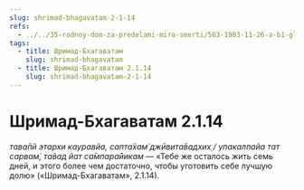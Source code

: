 ```yaml
---
slug: shrimad-bhagavatam-2-1-14
refs:
  - ../../35-rodnoy-dom-za-predelami-mira-smerti/563-1983-11-26-a-b1-glavnyj-vopros-beseda-tsarya-parikshita-so-svyatym-shukadevom.md
tags:
  - title: Шримад-Бхагаватам
    slug: shrimad-bhagavatam
  - title: Шримад-Бхагаватам 2.1.14
    slug: shrimad-bhagavatam-2-1-14
---
```


# Шримад-Бхагаватам 2.1.14

*тава̄пй этархи кауравйа, сапта̄хам̇ джӣвита̄вадхих̣ / упакалпайа тат сарвам̇, та̄вад йат са̄мпара̄йикам* — «Тебе же осталось жить семь дней, и этого более чем достаточно, чтобы уготовить себе лучшую долю» («Шримад-Бхагаватам», 2.1.14).

